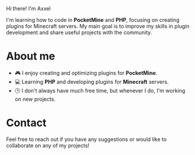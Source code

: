  Hi there! I'm Axxel 

I'm learning how to code in **PocketMine** and **PHP**, focusing on creating plugins for Minecraft servers. My main goal is to improve my skills in plugin development and share useful projects with the community.

# About me
- 🎮 I enjoy creating and optimizing plugins for **PocketMine**.
- 💻 Learning **PHP** and developing plugins for **Minecraft** servers.
- 🕒 I don't always have much free time, but whenever I do, I'm working on new projects.

# Contact
Feel free to reach out if you have any suggestions or would like to collaborate on any of my projects!
